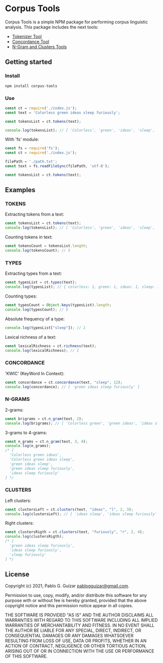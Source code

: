 <a name=”top″></a>
# Corpus Tools
Corpus Tools is a simple NPM package for performing corpus linguistic analysis. This package includes the next tools:
* [Tokenizer Tool](#tokenizer)
* [Concordance Tool](#concordance)
* [N-Gram and Clusters Tools](#n_gram)
## Getting started
### Install
```shell 
npm install corpus-tools
```
### Use
```javascript
const ct = require('./index.js');
const text = 'Colorless green ideas sleep furiously';

const tokensList = ct.tokens(text);

console.log(tokensList); // [ 'Colorless', 'green', 'ideas', 'sleep', 'furiously' ]
```
With 'fs' module:
```javascript
const fs = require('fs');
const ct = require('./index.js');

filePath = './path.txt';
const text = fs.readFileSync(filePath, 'utf-8');

const tokensList = ct.tokens(text);
````
## Examples
<a name=”tokenizer″></a>
### TOKENS
Extracting tokens from a text:
```javascript
const tokensList = ct.tokens(text);
console.log(tokensList); // [ 'Colorless', 'green', 'ideas', 'sleep', 'furiously' ]
```
Counting tokens in text:
```javascript
const tokensCount = tokensList.length;
console.log(tokensCount); // 5
```
### TYPES
Extracting types from a text:
```javascript
const typesList = ct.types(text);
console.log(typesList); // { colorless: 1, green: 1, ideas: 1, sleep: 1, furiously: 1 }
```
 Counting types:
```javascript
const typesCount = Object.keys(typesList).length;
console.log(typesCount); // 5
```
Absolute frequency of a type:
```javascript
console.log(typesList["sleep"]); // 1
```
Lexical richness of a text:
```javascript
const lexicalRichness = ct.richness(text);
console.log(lexicalRichness); // 1
```
<a name=”concordance″></a>
### CONCORDANCE
'KWIC' (KeyWord In Context):
```javascript
const concordance = ct.concordance(text, "sleep", 12);
console.log(concordance); // [ 'green ideas sleep furiously' ]
```
<a name=”n_gram″></a>
### N-GRAMS
2-grams:
```javascript
const brigrams = ct.n_gram(text, 2);
console.log(brigrams); // [ 'Colorless green', 'green ideas', 'ideas sleep', 'sleep furiously' ]
```
3-grams to 4-grams:
```javascript
const n_grams = ct.n_gram(text, 3, 4);
console.log(n_grams);
/* [
  'Colorless green ideas',
  'Colorless green ideas sleep',
  'green ideas sleep',
  'green ideas sleep furiously',
  'ideas sleep furiously'
] */
```
### CLUSTERS
Left clusters:
```javascript
const clustersLeft = ct.clusters(text, "ideas", "l", 2, 3);
console.log(clustersLeft); // [ 'ideas sleep', 'ideas sleep furiously' ]
```
Right clusters:
```javascript
const clustersRigth = ct.clusters(text, "furiously", "r", 2, 4);
console.log(clustersRigth);
/* [
  'green ideas sleep furiously',
  'ideas sleep furiously',
  'sleep furiously'
] */
```
## License
Copyright (c) 2021, Pablo G. Guízar <pablogguizar@gmail.com>.

Permission to use, copy, modify, and/or distribute this software for any
purpose with or without fee is hereby granted, provided that the above
copyright notice and this permission notice appear in all copies.

THE SOFTWARE IS PROVIDED "AS IS" AND THE AUTHOR DISCLAIMS ALL WARRANTIES
WITH REGARD TO THIS SOFTWARE INCLUDING ALL IMPLIED WARRANTIES OF
MERCHANTABILITY AND FITNESS. IN NO EVENT SHALL THE AUTHOR BE LIABLE FOR
ANY SPECIAL, DIRECT, INDIRECT, OR CONSEQUENTIAL DAMAGES OR ANY DAMAGES
WHATSOEVER RESULTING FROM LOSS OF USE, DATA OR PROFITS, WHETHER IN AN
ACTION OF CONTRACT, NEGLIGENCE OR OTHER TORTIOUS ACTION, ARISING OUT OF
OR IN CONNECTION WITH THE USE OR PERFORMANCE OF THIS SOFTWARE.